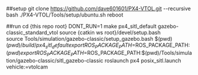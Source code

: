 ##setup
git clone https://github.com/dave601601/PX4-VTOL.git --recursive
bash ./PX4-VTOL/Tools/setup/ubuntu.sh
reboot

##run
cd {this repo root}
DONT_RUN=1 make px4_sitl_default gazebo-classic_standard_vtol
source {catkin ws root}/devel/setup.bash   
source Tools/simulation/gazebo-classic/setup_gazebo.bash $(pwd) $(pwd)/build/px4_sitl_default
export ROS_PACKAGE_PATH=$ROS_PACKAGE_PATH:$(pwd)
export ROS_PACKAGE_PATH=$ROS_PACKAGE_PATH:$(pwd)/Tools/simulation/gazebo-classic/sitl_gazebo-classic
roslaunch px4 posix_sitl.launch vehicle:=vtolcam
